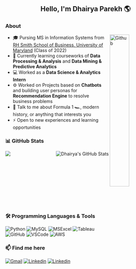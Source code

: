 ## <p align="center">Hello, I'm Dhairya Parekh 🌎</p>

### About

<img width="35%" align="right" alt="Github" src="https://user-images.githubusercontent.com/48678280/88862734-4903af80-d201-11ea-968b-9c939d88a37c.gif" />

- 🎓 Pursing MS in Information Systems from <a href="https://www.rhsmith.umd.edu/programs/business-masters/academics/information-systems">RH Smith School of Business, University of Maryland</a> (Class of 2022)  
- 🔭 Currently learning courseworks of **Data Processing & Analysis** and **Data Mining & Predictive Analytics**
- 💻 Worked as a **Data Science & Analytics Intern** 
- ⚙️ Worked on Projects based on **Chatbots** and building user personas for **Recommendation Engine** to resolve business problems
- 💬 Talk to me about Formula 1 🏎️, modern history, or anything that interests you
- ⚡ Open to new experiences and learning opportunities

### 📊 GitHub Stats

<img align="left" src="https://github-readme-stats.vercel.app/api/top-langs/?username=dhairyap99&hide=java,html,css,tex&title_color=ffffff&text_color=c9cacc&icon_color=2bbc8a&bg_color=1d1f21" />

<img align="right" src="https://github-readme-stats.vercel.app/api?username=dhairyap99&show_icons=true&line_height=27&count_private=true&title_color=ffffff&text_color=c9cacc&icon_color=2bbc8a&bg_color=1d1f21" alt="Dhairya's GitHub Stats" />

<br><br><br><br><br><br><br><br><br><br>

### 🛠 Programming Languages & Tools
![Python](https://img.shields.io/badge/Code-Python-informational?style=for-the-badge&logo=python&logoColor=white&color=2bbc8a)
![MySQL](https://img.shields.io/badge/Code-SQL-000000?style=for-the-badge&logo=MySQL&logoColor=blue&color=2bbc8a)
![MSExcel](https://img.shields.io/badge/Tools-MS%20Excel-informational?style=for-the-badge&logo=Microsoft-excel&logoColor=white&color=2bbc8a)
![Tableau](https://img.shields.io/badge/Tools-Tableau%20Public-informational?style=for-the-badge&logo=tableau&logoColor=white&color=2bbc8a)
![GitHub](http://img.shields.io/badge/Tools-Github-000000?style=for-the-badge&logo=Github&logoColor=white&color=2bbc8a)
![VSCode](http://img.shields.io/badge/Tools-VS_Code-000000?style=for-the-badge&logo=Visual-studio-code&logoColor=blue&color=2bbc8a)
![AWS](https://img.shields.io/badge/Cloud-Amazon%20Web%20Services-informational?style=for-the-badge&logo=Amazon-aws&logoColor=cyan&color=2bbc8a)

### 📫 Find me here
[![Gmail](https://img.shields.io/badge/-Gmail-c14438?style=flat-square&logo=Gmail&logoColor=white&link=mailto:dhairya.parekh09@gmail.com)](mailto:dhairya.parekh09@gmail.com)
[![Linkedin](https://img.shields.io/badge/-LinkedIn-blue?style=flat-square&logo=Linkedin&logoColor=white&link=https://www.linkedin.com/in/dhairyaparekh/)](https://www.linkedin.com/in/dhairyaparekh/) 
[![Linkedin](https://img.shields.io/badge/-HackerRank-29b75f?style=flat-square&logo=Hackerrank&logoColor=white&link=https://www.hackerrank.com/dhairyaparekh/)](https://www.hackerrank.com/dhairyaparekh) 

